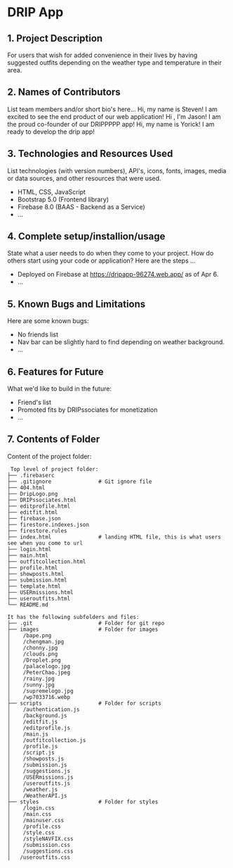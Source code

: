 # DRIP App

## 1. Project Description
For users that wish for added convenience in their lives by having suggested outfits depending on the weather type and temperature in their area. 

## 2. Names of Contributors
List team members and/or short bio's here... 
Hi, my name is Steven! I am excited to see the end product of our web application!
Hi , I'm Jason! I am the proud co-founder of our DRIPPPPP app!
Hi, my name is Yorick! I am ready to develop the drip app!
	
## 3. Technologies and Resources Used
List technologies (with version numbers), API's, icons, fonts, images, media or data sources, and other resources that were used.
* HTML, CSS, JavaScript
* Bootstrap 5.0 (Frontend library)
* Firebase 8.0 (BAAS - Backend as a Service)
* ...

## 4. Complete setup/installion/usage
State what a user needs to do when they come to your project.  How do others start using your code or application?
Here are the steps ...
* Deployed on Firebase at https://dripapp-96274.web.app/ as of Apr 6.
* ...

## 5. Known Bugs and Limitations
Here are some known bugs:
* No friends list
* Nav bar can be slightly hard to find depending on weather background.
* ...

## 6. Features for Future
What we'd like to build in the future:
* Friend's list
* Promoted fits by DRIPssociates for monetization
* ...
	
## 7. Contents of Folder
Content of the project folder:

```
 Top level of project folder: 
├── .firebaserc 
├── .gitignore               # Git ignore file
├── 404.html
├── DripLogo.png
├── DRIPssociates.html
├── editprofile.html
├── editfit.html
├── firebase.json
├── firestore.indexes.json
├── firestore.rules
├── index.html               # landing HTML file, this is what users see when you come to url
├── login.html
├── main.html
├── outfitcollection.html
├── profile.html
├── showposts.html
├── submission.html
├── template.html
├── USERmissions.html
├── useroutfits.html
└── README.md

It has the following subfolders and files:
├── .git                     # Folder for git repo
├── images                   # Folder for images
│    /bape.png
│    /chengman.jpg
│    /chonny.jpg
│    /clouds.png
│    /Droplet.png
│    /palacelogo.jpg
│    /PeterChao.jpeg
│    /rainy.jpg
│    /sunny.jpg
│    /supremelogo.jpg
│    /wp7033716.webp
├── scripts                  # Folder for scripts
│    /authentication.js
│    /background.js
│    /editfit.js
│    /editprofile.js
│    /main.js
│    /outfitcollection.js
│    /profile.js
│    /script.js
│    /showposts.js
│    /submission.js
│    /suggestions.js
│    /USERmissions.js
│    /useroutfits.js
│    /weather.js
│    /WeatherAPI.js
├── styles                   # Folder for styles
│    /login.css
│    /main.css
│    /mainuser.css
│    /profile.css
│    /style.css
│    /styleNAVFIX.css
│    /submission.css
│    /suggestions.css
│   /useroutfits.css

```


